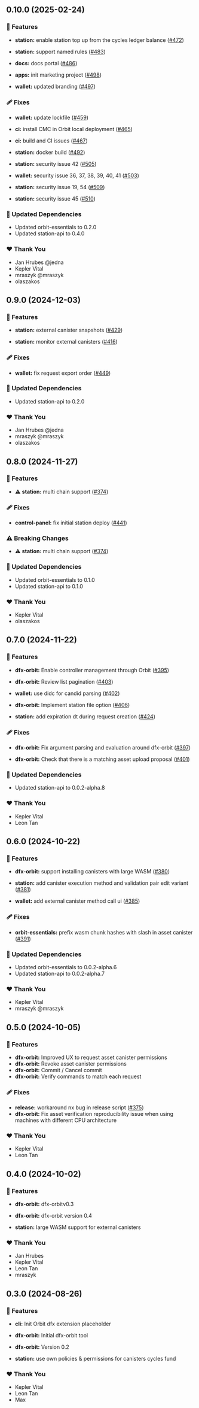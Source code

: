 ## 0.10.0 (2025-02-24)


### 🚀 Features

- **station:** enable station top up from the cycles ledger balance ([#472](https://github.com/dfinity/orbit/pull/472))

- **station:** support named rules ([#483](https://github.com/dfinity/orbit/pull/483))

- **docs:** docs portal ([#486](https://github.com/dfinity/orbit/pull/486))

- **apps:** init marketing project ([#498](https://github.com/dfinity/orbit/pull/498))

- **wallet:** updated branding ([#497](https://github.com/dfinity/orbit/pull/497))


### 🩹 Fixes

- **wallet:** update lockfile ([#459](https://github.com/dfinity/orbit/pull/459))

- **ci:** install CMC in Orbit local deployment ([#465](https://github.com/dfinity/orbit/pull/465))

- **ci:** build and CI issues ([#467](https://github.com/dfinity/orbit/pull/467))

- **station:** docker build ([#492](https://github.com/dfinity/orbit/pull/492))

- **station:** security issue 42 ([#505](https://github.com/dfinity/orbit/pull/505))

- **wallet:** security issue 36, 37, 38, 39, 40, 41 ([#503](https://github.com/dfinity/orbit/pull/503))

- **station:** security issue 19, 54 ([#509](https://github.com/dfinity/orbit/pull/509))

- **station:** security issue 45 ([#510](https://github.com/dfinity/orbit/pull/510))


### 🧱 Updated Dependencies

- Updated orbit-essentials to 0.2.0
- Updated station-api to 0.4.0


### ❤️  Thank You

- Jan Hrubes @jedna
- Kepler Vital
- mraszyk @mraszyk
- olaszakos

## 0.9.0 (2024-12-03)


### 🚀 Features

- **station:** external canister snapshots ([#429](https://github.com/dfinity/orbit/pull/429))

- **station:** monitor external canisters ([#416](https://github.com/dfinity/orbit/pull/416))


### 🩹 Fixes

- **wallet:** fix request export order ([#449](https://github.com/dfinity/orbit/pull/449))


### 🧱 Updated Dependencies

- Updated station-api to 0.2.0


### ❤️  Thank You

- Jan Hrubes @jedna
- mraszyk @mraszyk
- olaszakos

## 0.8.0 (2024-11-27)


### 🚀 Features

- ⚠️  **station:** multi chain support ([#374](https://github.com/dfinity/orbit/pull/374))


### 🩹 Fixes

- **control-panel:** fix initial station deploy ([#441](https://github.com/dfinity/orbit/pull/441))


### ⚠️  Breaking Changes

- ⚠️  **station:** multi chain support ([#374](https://github.com/dfinity/orbit/pull/374))

### 🧱 Updated Dependencies

- Updated orbit-essentials to 0.1.0
- Updated station-api to 0.1.0


### ❤️  Thank You

- Kepler Vital
- olaszakos

## 0.7.0 (2024-11-22)


### 🚀 Features

- **dfx-orbit:** Enable controller management through Orbit ([#395](https://github.com/dfinity/orbit/pull/395))

- **dfx-orbit:** Review list pagination ([#403](https://github.com/dfinity/orbit/pull/403))

- **wallet:** use didc for candid parsing ([#402](https://github.com/dfinity/orbit/pull/402))

- **dfx-orbit:** Implement station file option ([#406](https://github.com/dfinity/orbit/pull/406))

- **station:** add expiration dt during request creation ([#424](https://github.com/dfinity/orbit/pull/424))


### 🩹 Fixes

- **dfx-orbit:** Fix argument parsing and evaluation around dfx-orbit ([#397](https://github.com/dfinity/orbit/pull/397))

- **dfx-orbit:** Check that there is a matching asset upload proposal ([#401](https://github.com/dfinity/orbit/pull/401))


### 🧱 Updated Dependencies

- Updated station-api to 0.0.2-alpha.8


### ❤️  Thank You

- Kepler Vital
- Leon Tan

## 0.6.0 (2024-10-22)


### 🚀 Features

- **dfx-orbit:** support installing canisters with large WASM ([#380](https://github.com/dfinity/orbit/pull/380))

- **station:** add canister execution method and validation pair edit variant ([#381](https://github.com/dfinity/orbit/pull/381))

- **wallet:** add external canister method call ui ([#385](https://github.com/dfinity/orbit/pull/385))


### 🩹 Fixes

- **orbit-essentials:** prefix wasm chunk hashes with slash in asset canister ([#391](https://github.com/dfinity/orbit/pull/391))


### 🧱 Updated Dependencies

- Updated orbit-essentials to 0.0.2-alpha.6
- Updated station-api to 0.0.2-alpha.7


### ❤️  Thank You

- Kepler Vital
- mraszyk @mraszyk

## 0.5.0 (2024-10-05)


### 🚀 Features

- **dfx-orbit:** Improved UX to request asset canister permissions
- **dfx-orbit:** Revoke asset canister permissions
- **dfx-orbit:** Commit / Cancel commit
- **dfx-orbit:** Verify commands to match each request


### 🩹 Fixes

- **release:** workaround nx bug in release script ([#375](https://github.com/dfinity/orbit/pull/375))
- **dfx-orbit:** Fix asset verification reproducibility issue when using machines with different CPU architecture

### ❤️  Thank You

- Kepler Vital
- Leon Tan

## 0.4.0 (2024-10-02)


### 🚀 Features

- **dfx-orbit:** dfx-orbitv0.3

- **dfx-orbit:** dfx-orbit version 0.4

- **station:** large WASM support for external canisters


### ❤️  Thank You

- Jan Hrubes
- Kepler Vital
- Leon Tan
- mraszyk

## 0.3.0 (2024-08-26)


### 🚀 Features

- **cli:** Init Orbit dfx extension placeholder

- **dfx-orbit:** Initial dfx-orbit tool

- **dfx-orbit:** Version 0.2

- **station:** use own policies & permissions for canisters cycles fund


### ❤️  Thank You

- Kepler Vital
- Leon Tan
- Max
